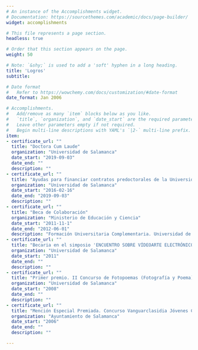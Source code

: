 ```yaml
---
# An instance of the Accomplishments widget.
# Documentation: https://sourcethemes.com/academic/docs/page-builder/
widget: accomplishments

# This file represents a page section.
headless: true

# Order that this section appears on the page.
weight: 50

# Note: `&shy;` is used to add a 'soft' hyphen in a long heading.
title: 'Logros'
subtitle:

# Date format
#   Refer to https://wowchemy.com/docs/customization/#date-format
date_format: Jan 2006

# Accomplishments.
#   Add/remove as many `item` blocks below as you like.
#   `title`, `organization`, and `date_start` are the required parameters.
#   Leave other parameters empty if not required.
#   Begin multi-line descriptions with YAML's `|2-` multi-line prefix.
item:
- certificate_url: ""
  title: "Doctora Cum Laude"
  organization: "Universidad de Salamanca"
  date_start: "2019-09-03"
  date_end: ""
  description: ""
- certificate_url: ""
  title: "Ayudas para financiar contratos predoctorales de la Universidad de Salamanca cofinanciadas por el Banco Santander"
  organization: "Universidad de Salamanca"
  date_start: "2016-02-16"
  date_end: "2019-09-03"
  description: ""
- certificate_url: ""
  title: "Beca de Colaboración"
  organization: "Ministerio de Educación y Ciencia"
  date_start: "2011-11-1"
  date_end: "2012-06-01"
  description: "Formación Universitaria Complementaria. Universidad de Salamanca"
- certificate_url: ""
  title: "Becaria en el simposio 'ENCUENTRO SOBRE VÍDEOARTE ELECTRÓNICO' (Dirección de Arte. Escenografías Audiovisuales"
  organization: "Universidad de Salamanca"
  date_start: "2011"
  date_end: ""
  description: ""
- certificate_url: ""
  title: "Primer premio. II Concurso de Fotopoemas (Fotografía y Poema)"
  organization: "Universidad de Salamanca"
  date_start: "2008"
  date_end: ""
  description: ""
- certificate_url: ""
  title: "Mención Especial Premiada. Concurso Vanguarclasidia Jóvenes Creadores"
  organization: "Ayuntamiento de Salamanca"
  date_start: "2006"
  date_end: ""
  description: ""

---
```

